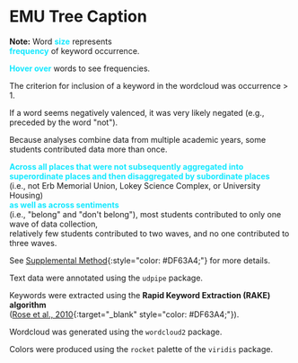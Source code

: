 # EMU Tree Caption

**Note:** Word <span style="color: #11E8FF; font-weight: bold;">size</span> represents  
<span style="color: #11E8FF; font-weight: bold;">frequency</span> of keyword occurrence.

<span style="color: #11E8FF; font-weight: bold;">Hover over</span> words to see frequencies.

The criterion for inclusion of a keyword in the wordcloud was occurrence > 1.

If a word seems negatively valenced, it was very likely negated (e.g., preceded by the word "not").

Because analyses combine data from multiple academic years, some students contributed data more than once.

<span style="color: #11E8FF; font-weight: bold;">Across all places that were not subsequently aggregated 
into superordinate places and then disaggregated by subordinate places</span>  
(i.e., not Erb Memorial Union, Lokey Science Complex, or University Housing)  
<span style="color: #11E8FF; font-weight: bold;">as well as across sentiments</span>  
(i.e., "belong" and "don't belong"), most students contributed to only one wave of data collection,  
relatively few students contributed to two waves, and no one contributed to three waves.

See [Supplemental Method](#supmeth){:style="color: #DF63A4;"} for more details.

Text data were annotated using the `udpipe` package.

Keywords were extracted using the **Rapid Keyword Extraction (RAKE) algorithm**  
([Rose et al., 2010](https://uoregon-my.sharepoint.com/:b:/g/personal/clark13_uoregon_edu/Eda0fgvF1VJAn2PPEU3c0xIBTrkNJIEnzOUzQhz6zaT5IA?e=FeHDYB){:target="_blank" style="color: #DF63A4;"}).

Wordcloud was generated using the `wordcloud2` package.

Colors were produced using the `rocket` palette of the `viridis` package.